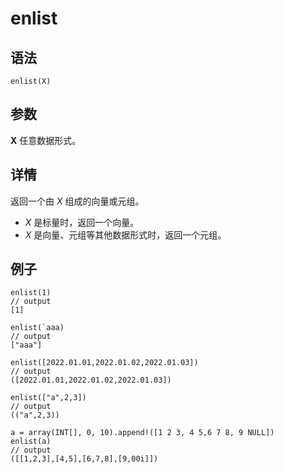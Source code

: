 # enlist

## 语法

`enlist(X)`

## 参数

**X** 任意数据形式。

## 详情

返回一个由 *X* 组成的向量或元组。

* *X* 是标量时，返回一个向量。
* *X* 是向量、元组等其他数据形式时，返回一个元组。

## 例子

```
enlist(1)
// output
[1]

enlist(`aaa)
// output
["aaa"]

enlist([2022.01.01,2022.01.02,2022.01.03])
// output
([2022.01.01,2022.01.02,2022.01.03])

enlist(["a",2,3])
// output
(("a",2,3))

a = array(INT[], 0, 10).append!([1 2 3, 4 5,6 7 8, 9 NULL])
enlist(a)
// output
([[1,2,3],[4,5],[6,7,8],[9,00i]])
```

